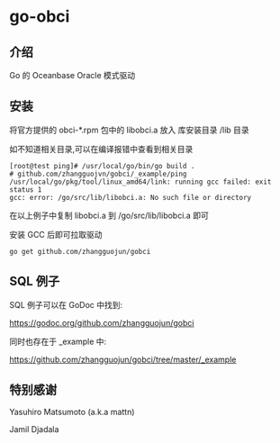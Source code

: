 # go-obci

<!-- [![GoDoc Reference](https://godoc.org/github.com/mattn/go-oci8?status.svg)](http://godoc.org/github.com/mattn/go-oci8)
[![Build Status](https://travis-ci.org/mattn/go-oci8.svg?branch=master)](https://travis-ci.org/mattn/go-oci8)
[![Go Report Card](https://goreportcard.com/badge/github.com/mattn/go-oci8)](https://goreportcard.com/report/github.com/mattn/go-oci8) -->


## 介绍

Go 的 Oceanbase Oracle 模式驱动

## 安装

将官方提供的  obci-*.rpm 包中的 libobci.a 放入 库安装目录 /lib 目录

如不知道相关目录,可以在编译报错中查看到相关目录

```
[root@test ping]# /usr/local/go/bin/go build .
# github.com/zhangguojvn/gobci/_example/ping
/usr/local/go/pkg/tool/linux_amd64/link: running gcc failed: exit status 1
gcc: error: /go/src/lib/libobci.a: No such file or directory
```

在以上例子中复制 libobci.a 到 /go/src/lib/libobci.a 即可

安装 GCC 后即可拉取驱动

```
go get github.com/zhangguojun/gobci
```

## SQL 例子

SQL 例子可以在 GoDoc 中找到:

https://godoc.org/github.com/zhangguojun/gobci

同时也存在于 _example 中:

https://github.com/zhangguojun/gobci/tree/master/_example

## 特别感谢

Yasuhiro Matsumoto (a.k.a mattn)

Jamil Djadala
